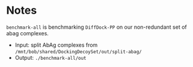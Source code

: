# Notes

`benchmark-all` is benchmarking `DiffDock-PP` on our non-redundant set of
abag complexes.

- Input: split AbAg complexes from `/mnt/bob/shared/DockingDecoySet/out/split-abag/`
- Output: `./benchmark-all/out`
